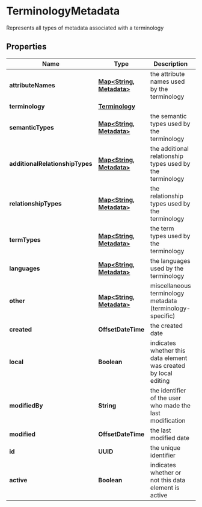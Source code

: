 

# TerminologyMetadata

Represents all types of metadata associated with a terminology

## Properties

| Name | Type | Description | Notes |
|------------ | ------------- | ------------- | -------------|
|**attributeNames** | [**Map&lt;String, Metadata&gt;**](Metadata.md) | the attribute names used by the terminology |  [optional] |
|**terminology** | [**Terminology**](Terminology.md) |  |  |
|**semanticTypes** | [**Map&lt;String, Metadata&gt;**](Metadata.md) | the semantic types used by the terminology |  [optional] |
|**additionalRelationshipTypes** | [**Map&lt;String, Metadata&gt;**](Metadata.md) | the additional relationship types used by the terminology |  [optional] |
|**relationshipTypes** | [**Map&lt;String, Metadata&gt;**](Metadata.md) | the relationship types used by the terminology |  [optional] |
|**termTypes** | [**Map&lt;String, Metadata&gt;**](Metadata.md) | the term types used by the terminology |  [optional] |
|**languages** | [**Map&lt;String, Metadata&gt;**](Metadata.md) | the languages used by the terminology |  [optional] |
|**other** | [**Map&lt;String, Metadata&gt;**](Metadata.md) | miscellaneous terminology metadata (terminology-specific) |  [optional] |
|**created** | **OffsetDateTime** | the created date |  |
|**local** | **Boolean** | indicates whether this data element was created by local editing |  |
|**modifiedBy** | **String** | the identifier of the user who made the last modification |  |
|**modified** | **OffsetDateTime** | the last modified date |  |
|**id** | **UUID** | the unique identifier |  |
|**active** | **Boolean** | indicates whether or not this data element is active |  |



